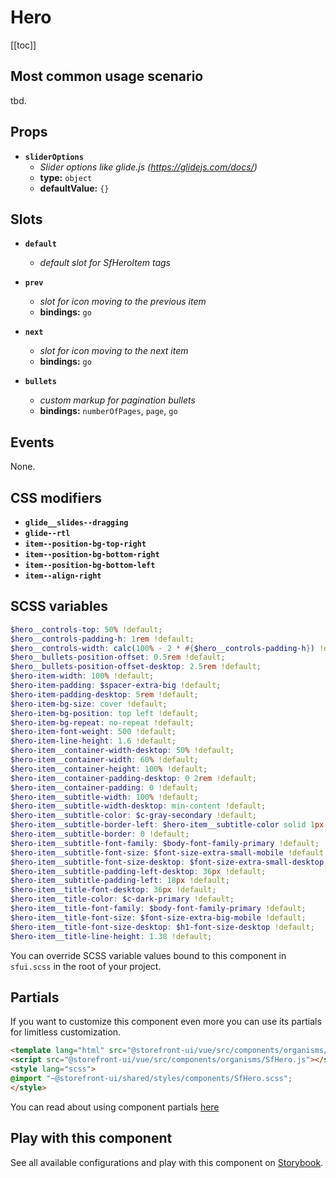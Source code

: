# Hero

<!-- No Component description -->


[[toc]]


## Most common usage scenario

tbd.


## Props

- **`sliderOptions`**
  - _Slider options like glide.js (https://glidejs.com/docs/)_
  - **type:** `object`
  - **defaultValue:** `{}`


## Slots

- **`default`**
  - _default slot for SfHeroItem tags_

- **`prev`**
  - _slot for icon moving to the previous item_
  - **bindings:** `go`

- **`next`**
  - _slot for icon moving to the next item_
  - **bindings:** `go`

- **`bullets`**
  - _custom markup for pagination bullets_
  - **bindings:** `numberOfPages`, `page`, `go`


## Events

None.


## CSS modifiers

- **`glide__slides--dragging`**
- **`glide--rtl`**
- **`item--position-bg-top-right`**
- **`item--position-bg-bottom-right`**
- **`item--position-bg-bottom-left`**
- **`item--align-right`**


## SCSS variables

```scss
$hero__controls-top: 50% !default;
$hero__controls-padding-h: 1rem !default;
$hero__controls-width: calc(100% - 2 * #{$hero__controls-padding-h}) !default;
$hero__bullets-position-offset: 0.5rem !default;
$hero__bullets-position-offset-desktop: 2.5rem !default;
$hero-item-width: 100% !default;
$hero-item-padding: $spacer-extra-big !default;
$hero-item-padding-desktop: 5rem !default;
$hero-item-bg-size: cover !default;
$hero-item-bg-position: top left !default;
$hero-item-bg-repeat: no-repeat !default;
$hero-item-font-weight: 500 !default;
$hero-item-line-height: 1.6 !default;
$hero-item__container-width-desktop: 50% !default;
$hero-item__container-width: 60% !default;
$hero-item__container-height: 100% !default;
$hero-item__container-padding-desktop: 0 2rem !default;
$hero-item__container-padding: 0 !default;
$hero-item__subtitle-width: 100% !default;
$hero-item__subtitle-width-desktop: min-content !default;
$hero-item__subtitle-color: $c-gray-secondary !default;
$hero-item__subtitle-border-left: $hero-item__subtitle-color solid 1px !default;
$hero-item__subtitle-border: 0 !default;
$hero-item__subtitle-font-family: $body-font-family-primary !default;
$hero-item__subtitle-font-size: $font-size-extra-small-mobile !default;
$hero-item__subtitle-font-size-desktop: $font-size-extra-small-desktop !default;
$hero-item__subtitle-padding-left-desktop: 36px !default;
$hero-item__subtitle-padding-left: 18px !default;
$hero-item__title-font-desktop: 36px !default;
$hero-item__title-color: $c-dark-primary !default;
$hero-item__title-font-family: $body-font-family-primary !default;
$hero-item__title-font-size: $font-size-extra-big-mobile !default;
$hero-item__title-font-size-desktop: $h1-font-size-desktop !default;
$hero-item__title-line-height: 1.38 !default;
```

You can override SCSS variable values bound to this component in `sfui.scss` in the root of your project.


## Partials

If you want to customize this component even more you can use its partials for limitless customization.

```html
<template lang="html" src="@storefront-ui/vue/src/components/organisms/SfHero.html"></template>
<script src="@storefront-ui/vue/src/components/organisms/SfHero.js"></script>
<style lang="scss">
@import "~@storefront-ui/shared/styles/components/SfHero.scss";
</style>
```

You can read about using component partials [here](docs.storefrontui.io/customization)


## Play with this component

See all available configurations and play with this component on <a href="https://storybook.storefrontui.io/?path=/story/">Storybook</a>.
